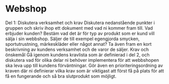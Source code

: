 # Webshop

Del 1: Diskutera verksamhet och krav
Diskutera nedanstående punkter i gruppen och skriv ihop ett dokument med vad ni kommer fram till.
Vad erbjuder kunden?
Bestäm vad det är för typ av produkt som er kund vill sälja i sin webbshop. Säljer de till exempel egengjorda
smycken, sportutrustning, märkeskläder eller något annat?
Ta även fram en kort beskrivning av kundens verksamhet och de varor de säljer.
Krav och önskemål
Gå igenom kundens kravlista som är definierad i del 2, och diskutera vad för olika delar ni behöver
implementera för att webbshopen ska leva upp till kundens förväntningar.
Gör även en prioriteringsordning av kraven där ni definierar vilka krav som är viktigast att först få på plats för
att få en fungerande och så bra slutprodukt som möjligt. 
